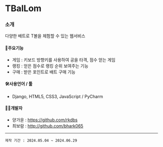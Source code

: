 #  TBalLom
### 소개
다양한 배트로 T볼을 체험할 수 있는 웹서비스

#### 📌주요기능
- 게임 : 키보드 방향키를 사용하여 공을 타격, 점수 얻는 게임
- 랭킹 : 얻은 점수로 랭킹 순위 보여주는 기능
- 구매 : 받은 포인트로 배트 구매 기능

#### 🛠️사용언어 / 툴
- Django, HTML5, CSS3, JavaScript / PyCharm

#### 👩‍💻개발자
- 양가윤 : https://github.com/rkdbs
- 최보람 : http://github.com/bhark065

* * *
```
제작 기간 : 2024.05.04 ~ 2024.06.29
```
